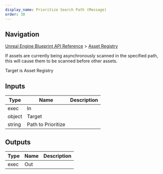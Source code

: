 ```yaml
---
display_name: Prioritize Search Path (Message)
order: 38
---
```

## Navigation

[Unreal Engine Blueprint API Reference](https://dev.epicgames.com/documentation/en-us/unreal-engine/BlueprintAPI) > [Asset Registry](https://dev.epicgames.com/documentation/en-us/unreal-engine/BlueprintAPI/AssetRegistry)

If assets are currently being asynchronously scanned in the specified path, this will cause them to be scanned before other assets.

Target is Asset Registry

## Inputs

| Type | Name | Description |
| --- | --- | --- |
| exec | In |  |
| object | Target |  |
| string | Path to Prioritize |  |

## Outputs

| Type | Name | Description |
| --- | --- | --- |
| exec | Out |  |
